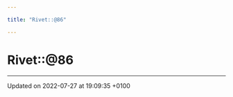 ```yaml
---

title: "Rivet::@86"

---
```


# Rivet::@86








-------------------------------

Updated on 2022-07-27 at 19:09:35 +0100